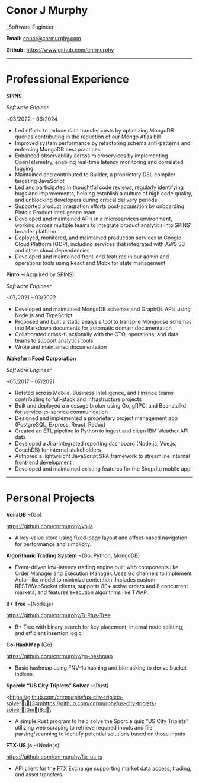 # Conor J Murphy

_Software Engineer

**Email:** [conor@cnrmurphy.com](mailto:conor@cnrmurphy.com)

**Github:** <https://www.github.com/cnrmurphy>

- - -

# Professional Experience
**SPINS**

*Software Enginer*

~03/2022 – 06/2024

* Led efforts to reduce data transfer costs by optimizing MongoDB queries contributing in the reduction of our Mongo Atlas bill
* Improved system performance by refactoring schema anti-patterns and enforcing MongoDB best practices
* Enhanced observability across microservices by implementing OpenTelemetry, enabling real-time latency monitoring and correlated logging
* Maintained and contributed to Builder, a proprietary DSL compiler targeting JavaScript
* Led and participated in thoughtful code reviews, regularly identifying bugs and improvements, helping establish a culture of high code quality, and unblocking developers during critical
  delivery periods
* Supported product integration efforts post-acquisition by onboarding Pinto's Product Intelligence team
* Developed and maintained APIs in a microservices environment, working across multiple teams to integrate product analytics into SPINS' broader platform
* Deployed, monitored, and maintained production services in Google Cloud Platform (GCP), including services that integrated with AWS S3 and other cloud dependencies
* Developed and maintained front-end features in our admin and operations tools using React and Mobx for state management

**Pinto** ~(Acquired by SPINS)

*Software Engineer*

~07/2021 – 03/2022

* Developed and maintained MongoDB schemas and GraphQL APIs using Node.js and TypeScript
* Proposed and built a static analysis tool to transpile Mongoose schemas into Markdown documents for automatic domain documentation
* Collaborated cross-functionally with the CTO, operations, and data teams to support analytics tools
* Wrote and maintained documentation

**Wakefern Food Corporation**

*Software Engineer*

~05/2017 – 07/2021

* Rotated across Mobile, Business Intelligence, and Finance teams contributing to full-stack and infrastructure projects
* Built and deployed a message broker using Go, gRPC, and Beanstalkd for service-to-service communication
* Designed and implemented a proprietary project management app (PostgreSQL, Express, React, Redux)
* Created an ETL pipeline in Python to ingest and clean IBM Weather API data
* Developed a Jira-integrated reporting dashboard (Node.js, Vue.js, CouchDB) for internal stakeholders
* Authored a lightweight JavaScript SPA framework to streamline internal front-end development
* Developed and maintained existing features for the Shoprite mobile app

- - -

# Personal Projects

**VoilaDB** ~(Go)

<https://github.com/cnrmurphy/voila>

* A key-value store using fixed-page layout and offset-based navigation for performance and simplicity.

**Algorithmic Trading System** ~(Go, Python, MongoDB)

* Event-driven low-latency trading engine built with components like Order Manager and Execution Manager. Uses Go channels to implement Actor-like model to minimize contention. Includes
  custom REST/WebSocket clients, supports 80+ active orders and 8 concurrent markets, and features execution algorithms like TWAP.

**B+ Tree** ~(Node.js)

<https://github.com/cnrmurphy/B-Plus-Tree>

* B+ Tree with binary search for key placement, internal node splitting, and efficient insertion logic.

**Go-HashMap** (Go)

<https://github.com/cnrmurphy/go-hashmap>

* Basic hashmap using FNV-1a hashing and bitmasking to derive bucket indices.

**Sporcle “US City Triplets” Solver** ~(Rust)

<https://github.com/cnrmurphy/us-city-triplets-solver\[34mhttps://github.com/cnrmurphy/us-city-triplets-solver[0m]8;;\

* A simple Rust program to help solve the Sporcle quiz “US City Triplets” utilizing web scraping to retrieve required inputs and file parsing/scanning to identify potential solutions based
  on those inputs

**FTX-US.js** ~(Node.js)

<https://github.com/cnrmurphy/ftx-us-js>

* API client for the FTX Exchange supporting market data access, trading, and asset transfers.

